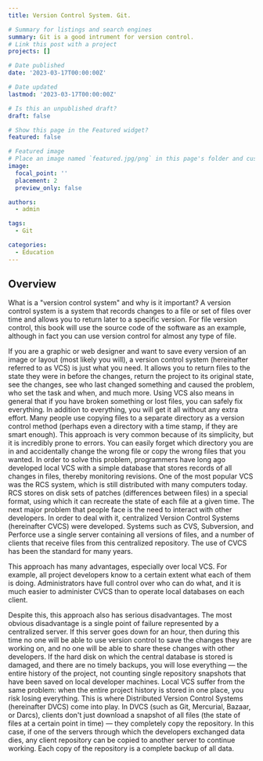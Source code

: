 ```yaml
---
title: Version Control System. Git.

# Summary for listings and search engines
summary: Git is a good intrument for version control.
# Link this post with a project
projects: []

# Date published
date: '2023-03-17T00:00:00Z'

# Date updated
lastmod: '2023-03-17T00:00:00Z'

# Is this an unpublished draft?
draft: false

# Show this page in the Featured widget?
featured: false

# Featured image
# Place an image named `featured.jpg/png` in this page's folder and customize its options here.
image:
  focal_point: ''
  placement: 2
  preview_only: false

authors:
  - admin

tags:
  - Git

categories:
  - Education
---
```



## Overview


What is a "version control system" and why is it important? A version control system is a system that records changes to a file or set of files over time and allows you to return later to a specific version. For file version control, this book will use the source code of the software as an example, although in fact you can use version control for almost any type of file.

If you are a graphic or web designer and want to save every version of an image or layout (most likely you will), a version control system (hereinafter referred to as VCS) is just what you need. It allows you to return files to the state they were in before the changes, return the project to its original state, see the changes, see who last changed something and caused the problem, who set the task and when, and much more. Using VCS also means in general that if you have broken something or lost files, you can safely fix everything. In addition to everything, you will get it all without any extra effort.
Many people use copying files to a separate directory as a version control method (perhaps even a directory with a time stamp, if they are smart enough). This approach is very common because of its simplicity, but it is incredibly prone to errors. You can easily forget which directory you are in and accidentally change the wrong file or copy the wrong files that you wanted.
In order to solve this problem, programmers have long ago developed local VCS with a simple database that stores records of all changes in files, thereby monitoring revisions.
One of the most popular VCS was the RCS system, which is still distributed with many computers today. RCS stores on disk sets of patches (differences between files) in a special format, using which it can recreate the state of each file at a given time.
The next major problem that people face is the need to interact with other developers. In order to deal with it, centralized Version Control Systems (hereinafter CVCS) were developed. Systems such as CVS, Subversion, and Perforce use a single server containing all versions of files, and a number of clients that receive files from this centralized repository. The use of CVCS has been the standard for many years.


This approach has many advantages, especially over local VCS. For example, all project developers know to a certain extent what each of them is doing. Administrators have full control over who can do what, and it is much easier to administer CVCS than to operate local databases on each client.

Despite this, this approach also has serious disadvantages. The most obvious disadvantage is a single point of failure represented by a centralized server. If this server goes down for an hour, then during this time no one will be able to use version control to save the changes they are working on, and no one will be able to share these changes with other developers. If the hard disk on which the central database is stored is damaged, and there are no timely backups, you will lose everything — the entire history of the project, not counting single repository snapshots that have been saved on local developer machines. Local VCS suffer from the same problem: when the entire project history is stored in one place, you risk losing everything.
This is where Distributed Version Control Systems (hereinafter DVCS) come into play. In DVCS (such as Git, Mercurial, Bazaar, or Darcs), clients don't just download a snapshot of all files (the state of files at a certain point in time) — they completely copy the repository. In this case, if one of the servers through which the developers exchanged data dies, any client repository can be copied to another server to continue working. Each copy of the repository is a complete backup of all data.



